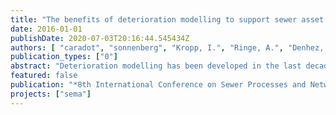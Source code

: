 ```yaml
---
title: "The benefits of deterioration modelling to support sewer asset management strategies"
date: 2016-01-01
publishDate: 2020-07-03T20:16:44.545434Z
authors: [ "caradot", "sonnenberg", "Kropp, I.", "Ringe, A.", "Denhez, S.", "Hartmann, A.", "rouault" ]
publication_types: ["0"]
abstract: "Deterioration modelling has been developed in the last decades to support operators and municipalities in defining mid-long term asset management strategies with limited availability of sewer condition data (CCTV). Modelling can help validating and showing the viability of current strategies or provide information to justify the relevance of additional investments and expenditures. Several modelling approaches are now available but not commonly used by sewer operators and municipalities to support strategies mainly because of the lack of real scale demonstration of the tangible benefits provided. Indeed, most of these models fail to show that they can adequately forecast future conditions (Ana and Bauwens, 2010; Scheidegger et al., 2011; WERF, 2012)."
featured: false
publication: "*8th International Conference on Sewer Processes and Networks*"
projects: ["sema"]
---
```


